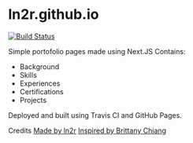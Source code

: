 # ln2r.github.io

[![Build Status](https://travis-ci.com/ln2r/ln2r.github.io.svg?branch=master)](https://travis-ci.com/ln2r/ln2r.github.io)

Simple portofolio pages made using Next.JS
Contains:
- Background
- Skills
- Experiences
- Certifications
- Projects

Deployed and built using Travis CI and GitHub Pages.

Credits
[Made by ln2r](https://github.com/ln2r)
[Inspired by Brittany Chiang](https://github.com/bchiang7)